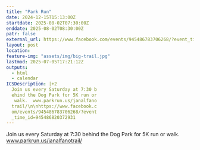 ```yaml
---
title: "Park Run"
date: 2024-12-15T15:13:00Z
startdate: 2025-08-02T07:30:00Z
enddate: 2025-08-02T08:30:00Z
patr: false
external_url: https://www.facebook.com/events/945486783706268/?event_time_id=945486820372931
layout: post
location: 
feature-img: "assets/img/big-trail.jpg"
lastmod: 2025-07-05T17:21:12Z
outputs:
  - html
  - calendar
ICSDescription: |+2
  Join us every Saturday at 7:30 b  ehind the Dog Park for 5K run or   walk.  www.parkrun.us/janalfano  trail/\n\nhttps://www.facebook.c  om/events/945486783706268/?event  _time_id=945486820372931
---
```


Join us every Saturday at 7&#58;30 behind the Dog Park for 5K run or walk.  www.parkrun.us/janalfanotrail/<br>
  <br>
  
